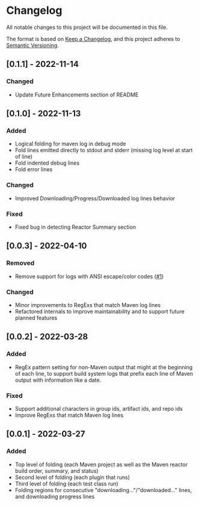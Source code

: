 # Changelog
All notable changes to this project will be documented in this file.

The format is based on [Keep a Changelog](https://keepachangelog.com/en/1.0.0/),
and this project adheres to [Semantic Versioning](https://semver.org/spec/v2.0.0.html).

## [0.1.1] - 2022-11-14
### Changed
- Update Future Enhancements section of README

## [0.1.0] - 2022-11-13
### Added
- Logical folding for maven log in debug mode
- Fold lines emitted directly to stdout and stderr (missing log level at start of line)
- Fold indented debug lines
- Fold error lines
### Changed
- Improved Downloading/Progress/Downloaded log lines behavior
### Fixed
- Fixed bug in detecting Reactor Summary section

## [0.0.3] - 2022-04-10
### Removed
- Remove support for logs with ANSI escape/color codes ([#1](https://github.com/baincd/vscode-maven-log-folding-and-colors/issues/1))
### Changed
- Minor improvements to RegExs that match Maven log lines
- Refactored internals to improve maintainability and to support future planned features

## [0.0.2] - 2022-03-28
### Added
- RegEx pattern setting for non-Maven output that might at the beginning of each line, to support build system logs that prefix each line of Maven output with information like a date.
### Fixed
- Support additional characters in group ids, artifact ids, and repo ids
- Improve RegExs that match Maven log lines

## [0.0.1] - 2022-03-27
### Added
- Top level of folding (each Maven project as well as the Maven reactor build order, summary, and status)
- Second level of folding (each plugin that runs)
- Third level of folding (each test class run)
- Folding regions for consecutive "downloading..."/"downloaded..." lines, and downloading progress lines

